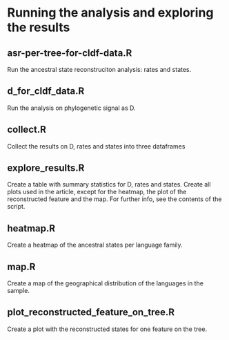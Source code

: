 # Running the analysis and exploring the results

## asr-per-tree-for-cldf-data.R

Run the ancestral state reconstruciton analysis: rates and states.

## d_for_cldf_data.R

Run the analysis on phylogenetic signal as D.

## collect.R

Collect the results on D, rates and states into three dataframes

## explore_results.R

Create a table with summary statistics for D, rates and states.
Create all plots used in the article, except for the heatmap, the plot of the reconstructed feature and the map.
For further info, see the contents of the script.

## heatmap.R

Create a heatmap of the ancestral states per language family.

## map.R

Create a map of the geographical distribution of the languages in the sample.

## plot_reconstructed_feature_on_tree.R

Create a plot with the reconstructed states for one feature on the tree.
